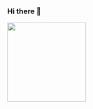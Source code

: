 ### Hi there 👋

<img height="180em" src="https://github-readme-stats-seven-sandy.vercel.app/api?username=Gapur&show_icons=true&hide_border=true&&count_private=true&include_all_commits=true" />
